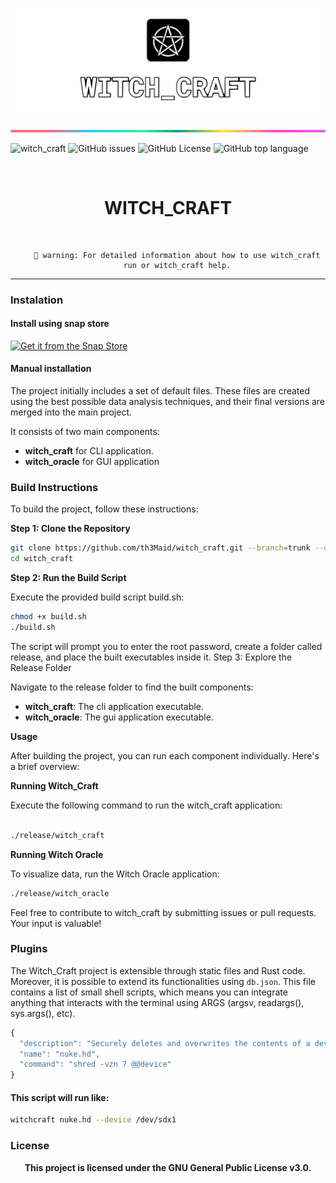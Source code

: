 ![banner](witch_docs/media_kit/trans_banner/witch_craft_banner_transp.png)

![banner](witch_docs/images/lineBar.png)

![witch_craft](https://img.shields.io/github/actions/workflow/status/th3maid/witch_craft/witch_craft.yml)
![GitHub issues](https://img.shields.io/github/issues/th3maid/witch_craft)
![GitHub License](https://img.shields.io/github/license/th3maid/witch_craft)
![GitHub top language](https://img.shields.io/github/languages/top/th3maid/witch_craft)

<center>
<br>
<h1>WITCH_CRAFT</h1>
<br>
</center>


<center>

        🚧 warning: For detailed information about how to use witch_craft
        run or witch_craft help.

</center>
<hr>

### Instalation

#### Install using snap store

<a href="https://snapcraft.io/witchcraft-cybersecurity">
  <img alt="Get it from the Snap Store" src="https://snapcraft.io/static/images/badges/en/snap-store-black.svg" />
</a>
<br>

#### Manual installation

The project initially includes a set of default files. These files
are created using the best possible data analysis techniques, and
their final versions are merged into the main project.

It consists of two main components:

- **witch_craft** for CLI application.
- **witch_oracle** for GUI application

### Build Instructions

To build the project, follow these instructions:

**Step 1: Clone the Repository**

```bash
git clone https://github.com/th3Maid/witch_craft.git --branch=trunk --depth 1
cd witch_craft
```

**Step 2: Run the Build Script**

Execute the provided build script build.sh:

```bash
chmod +x build.sh
./build.sh
```

The script will prompt you to enter the root password, create a folder called release, and place the built executables inside it.
Step 3: Explore the Release Folder

Navigate to the release folder to find the built components:

- **witch_craft**: The cli application executable.
- **witch_oracle**: The gui application executable.

**Usage**

After building the project, you can run each component individually. Here's a brief overview:

**Running Witch_Craft**

Execute the following command to run the witch_craft application:

```bash

./release/witch_craft

```

**Running Witch Oracle**

To visualize data, run the Witch Oracle application:

```bash
./release/witch_oracle
```

Feel free to contribute to witch_craft by submitting issues or pull requests. Your input is valuable!

### Plugins

The Witch_Craft project is extensible through static files and Rust code. Moreover, it is possible to extend its functionalities using `db.json`. This file contains a list of small shell scripts, which means you can integrate anything that interacts with the terminal using ARGS (argsv, readargs(), sys.args(), etc).

```javascript
{
  "description": "Securely deletes and overwrites the contents of a device seven times",
  "name": "nuke.hd",
  "command": "shred -vzn 7 @@device"
}
```

#### This script will run like:

```bash
witchcraft nuke.hd --device /dev/sdx1
```

### License

<center>
<b>
This project is licensed under the GNU General Public License
v3.0.
</b>
</center>
